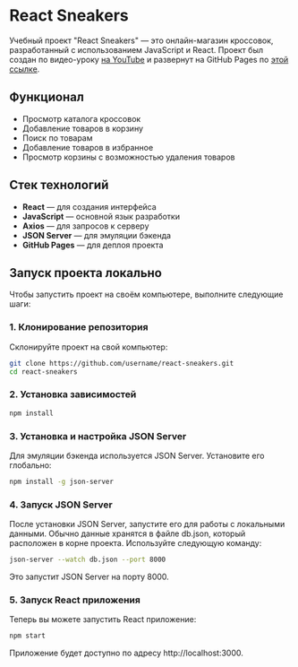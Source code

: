 # React Sneakers

Учебный проект "React Sneakers" — это онлайн-магазин кроссовок, разработанный с использованием JavaScript и React. Проект был создан по видео-уроку [на YouTube](https://www.youtube.com/watch?v=C_3ZT7j1_jc&list=PL0FGkDGJQjJEos_0yVkbKjsQ9zGVy3dG7) и развернут на GitHub Pages по [этой ссылке](https://juli-ko.github.io/react-sneakers/).

## Функционал
- Просмотр каталога кроссовок
- Добавление товаров в корзину
- Поиск по товарам
- Добавление товаров в избранное
- Просмотр корзины с возможностью удаления товаров

## Стек технологий
- **React** — для создания интерфейса
- **JavaScript** — основной язык разработки
- **Axios** — для запросов к серверу
- **JSON Server** — для эмуляции бэкенда
- **GitHub Pages** — для деплоя проекта

## Запуск проекта локально

Чтобы запустить проект на своём компьютере, выполните следующие шаги:

### 1. Клонирование репозитория
Склонируйте проект на свой компьютер:

```bash
git clone https://github.com/username/react-sneakers.git
cd react-sneakers
```
### 2. Установка зависимостей

```bash
npm install
```
### 3. Установка и настройка JSON Server
Для эмуляции бэкенда используется JSON Server. Установите его глобально:

```bash
npm install -g json-server
```
### 4. Запуск JSON Server
После установки JSON Server, запустите его для работы с локальными данными. Обычно данные хранятся в файле db.json, который расположен в корне проекта. Используйте следующую команду:

```bash
json-server --watch db.json --port 8000
```
Это запустит JSON Server на порту 8000.

### 5. Запуск React приложения
Теперь вы можете запустить React приложение:

```bash
npm start
```
Приложение будет доступно по адресу http://localhost:3000.